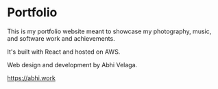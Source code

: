 # Portfolio

This is my portfolio website meant to showcase my photography, music, and software work and achievements. 

It's built with React and hosted on AWS.

Web design and development by Abhi Velaga.

https://abhi.work
